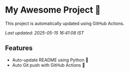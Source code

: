 # My Awesome Project 🚀

This project is automatically updated using GitHub Actions.

_Last updated: 2025-05-15 16:41:08 IST_

## Features
- Auto-update README using Python 🐍
- Auto Git push with GitHub Actions 🤖
